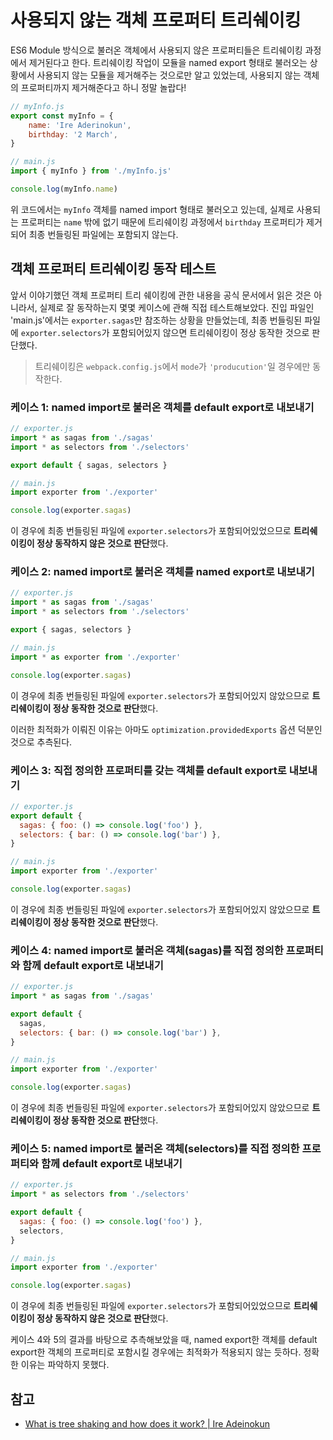 # 사용되지 않는 객체 프로퍼티 트리쉐이킹

ES6 Module 방식으로 불러온 객체에서 사용되지 않은 프로퍼티들은 트리쉐이킹 과정에서 제거된다고 한다. 트리쉐이킹 작업이 모듈을 named export 형태로 불러오는 상황에서 사용되지 않는 모듈을 제거해주는 것으로만 알고 있었는데, 사용되지 않는 객체의 프로퍼티까지 제거해준다고 하니 정말 놀랍다!

```javascript
// myInfo.js
export const myInfo = {
    name: 'Ire Aderinokun',
    birthday: '2 March',
}

// main.js
import { myInfo } from './myInfo.js'

console.log(myInfo.name)
```

위 코드에서는 `myInfo` 객체를 named import 형태로 불러오고 있는데, 실제로 사용되는 프로퍼티는 `name` 밖에 없기 때문에 트리쉐이킹 과정에서 `birthday` 프로퍼티가 제거되어 최종 번들링된 파일에는 포함되지 않는다.

## 객체 프로퍼티 트리쉐이킹 동작 테스트

앞서 이야기했던 객체 프로퍼티 트리 쉐이킹에 관한 내용을 공식 문서에서 읽은 것은 아니라서, 실제로 잘 동작하는지 몇몇 케이스에 관해 직접 테스트해보았다. 진입 파일인 'main.js'에서는 `exporter.sagas`만 참조하는 상황을 만들었는데, 최종 번들링된 파일에 `exporter.selectors`가 포함되어있지 않으면 트리쉐이킹이 정상 동작한 것으로 판단했다.

> 트리쉐이킹은 `webpack.config.js`에서 `mode`가 `'producution'`일 경우에만 동작한다.

### 케이스 1: named import로 불러온 객체를 default export로 내보내기

```javascript
// exporter.js
import * as sagas from './sagas'
import * as selectors from './selectors'

export default { sagas, selectors }

// main.js
import exporter from './exporter'

console.log(exporter.sagas)
```

이 경우에 최종 번들링된 파일에 `exporter.selectors`가 포함되어있었으므로 **트리쉐이킹이 정상 동작하지 않은 것으로 판단**했다.

### 케이스 2: named import로 불러온 객체를 named export로 내보내기

```javascript
// exporter.js
import * as sagas from './sagas'
import * as selectors from './selectors'

export { sagas, selectors }

// main.js
import * as exporter from './exporter'

console.log(exporter.sagas)
```

이 경우에 최종 번들링된 파일에 `exporter.selectors`가 포함되어있지 않았으므로 **트리쉐이킹이 정상 동작한 것으로 판단**했다.

이러한 최적화가 이뤄진 이유는 아마도 `optimization.providedExports` 옵션 덕분인 것으로 추측된다.

### 케이스 3: 직접 정의한 프로퍼티를 갖는 객체를 default export로 내보내기

```javascript
// exporter.js
export default {
  sagas: { foo: () => console.log('foo') },
  selectors: { bar: () => console.log('bar') },
}

// main.js
import exporter from './exporter'

console.log(exporter.sagas)
```

이 경우에 최종 번들링된 파일에 `exporter.selectors`가 포함되어있지 않았으므로 **트리쉐이킹이 정상 동작한 것으로 판단**했다.

### 케이스 4: named import로 불러온 객체(sagas)를 직접 정의한 프로퍼티와 함께 default export로 내보내기

```javascript
// exporter.js
import * as sagas from './sagas'

export default {
  sagas,
  selectors: { bar: () => console.log('bar') },
}

// main.js
import exporter from './exporter'

console.log(exporter.sagas)
```

이 경우에 최종 번들링된 파일에 `exporter.selectors`가 포함되어있지 않았으므로 **트리쉐이킹이 정상 동작한 것으로 판단**했다.

### 케이스 5: named import로 불러온 객체(selectors)를 직접 정의한 프로퍼티와 함께 default export로 내보내기

```javascript
// exporter.js
import * as selectors from './selectors'

export default {
  sagas: { foo: () => console.log('foo') },
  selectors,
}

// main.js
import exporter from './exporter'

console.log(exporter.sagas)
```

이 경우에 최종 번들링된 파일에 `exporter.selectors`가 포함되어있었으므로 **트리쉐이킹이 정상 동작하지 않은 것으로 판단**했다.

케이스 4와 5의 결과를 바탕으로 추측해보았을 때, named export한 객체를 default export한 객체의 프로퍼티로 포함시킬 경우에는 최적화가 적용되지 않는 듯하다. 정확한 이유는 파악하지 못했다.

## 참고

* [What is tree shaking and how does it work? | Ire Adeinokun](https://bitsofco.de/what-is-tree-shaking/)
